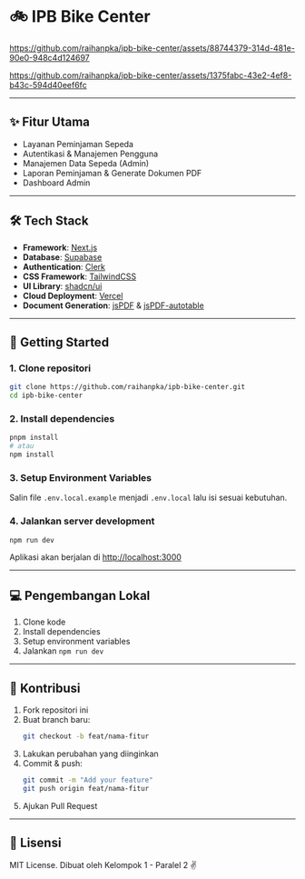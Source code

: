 # 🚲 IPB Bike Center

https://github.com/raihanpka/ipb-bike-center/assets/88744379-314d-481e-90e0-948c4d124697

https://github.com/raihanpka/ipb-bike-center/assets/1375fabc-43e2-4ef8-b43c-594d40eef6fc

---

## ✨ Fitur Utama

- Layanan Peminjaman Sepeda
- Autentikasi & Manajemen Pengguna
- Manajemen Data Sepeda (Admin)
- Laporan Peminjaman & Generate Dokumen PDF
- Dashboard Admin

---

## 🛠️ Tech Stack

- **Framework**: [Next.js](https://nextjs.org/)
- **Database**: [Supabase](https://supabase.com)
- **Authentication**: [Clerk](https://clerk.com)
- **CSS Framework**: [TailwindCSS](https://tailwindcss.com/)
- **UI Library**: [shadcn/ui](https://ui.shadcn.com/)
- **Cloud Deployment**: [Vercel](https://vercel.com/)
- **Document Generation**: [jsPDF](https://www.npmjs.com/package/jspdf) & [jsPDF-autotable](https://www.npmjs.com/package/jspdf-autotable)

---

## 🚀 Getting Started

### 1. Clone repositori

```bash
git clone https://github.com/raihanpka/ipb-bike-center.git
cd ipb-bike-center
```

### 2. Install dependencies

```bash
pnpm install
# atau
npm install
```

### 3. Setup Environment Variables

Salin file `.env.local.example` menjadi `.env.local` lalu isi sesuai kebutuhan.

### 4. Jalankan server development

```bash
npm run dev
```

Aplikasi akan berjalan di [http://localhost:3000](http://localhost:3000)

---

## 💻 Pengembangan Lokal

1. Clone kode
2. Install dependencies
3. Setup environment variables
4. Jalankan `npm run dev`

---

## 🤝 Kontribusi

1. Fork repositori ini
2. Buat branch baru:
   ```bash
   git checkout -b feat/nama-fitur
   ```
3. Lakukan perubahan yang diinginkan
4. Commit & push:
   ```bash
   git commit -m "Add your feature"
   git push origin feat/nama-fitur
   ```
5. Ajukan Pull Request

---

## 📄 Lisensi

MIT License. Dibuat oleh Kelompok 1 - Paralel 2 ✌️

